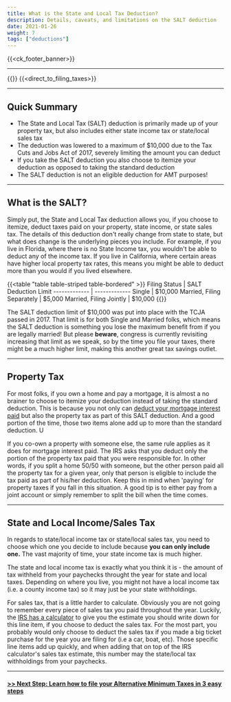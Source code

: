 ```yaml
---
title: What is the State and Local Tax Deduction?
description: Details, caveats, and limitations on the SALT deduction
date: 2021-01-26
weight: 7
tags: ["deductions"]
---
```

{{<ck_footer_banner>}}

------------------
{{<disclaimer>}}
{{<direct_to_filing_taxes>}}

---------
Quick Summary
---

- The State and Local Tax (SALT) deduction is primarily made up of your property tax, but also includes either state income tax or state/local sales tax
- The deduction was lowered to a maximum of $10,000 due to the Tax Cuts and Jobs Act of 2017, severely limiting the amount you can deduct
- If you take the SALT deduction you also choose to itemize your deduction as opposed to taking the standard deduction
- The SALT deduction is not an eligible deduction for AMT purposes!

------------------

What is the SALT?
---
Simply put, the State and Local Tax deduction allows you, if you choose to itemize, deduct taxes paid on your property, state income, or state sales tax. The details of this deduction don't really change from state to state, but what does change is the underlying pieces you include. For example, if you live in Florida, where there is no State Income tax, you wouldn't be able to deduct any of the income tax. If you live in California, where certain areas have higher local property tax rates, this means you might be able to deduct more than you would if you lived elsewhere.

{{<table "table table-striped table-bordered" >}}
  Filing Status | SALT Deduction Limit
  ------------- | -------------
 Single | $10,000
 Married, Filing Separately | $5,000
 Married, Filing Jointly | $10,000
{{</table>}}


The SALT deduction limit of $10,000 was put into place with the TCJA passed in 2017. That limit is for both Single and Married folks, which means the SALT deduction is something you lose the maximum benefit from if you are legally married! But please **beware**, congress is currently revisiting increasing that limit as we speak, so by the time you file your taxes, there might be a much higher limit, making this another great tax savings outlet. 

------------------

Property Tax
---
For most folks, if you own a home and pay a mortgage, it is almost a no brainer to choose to itemize your deduction instead of taking the standard deduction. This is because you not only can [deduct your mortgage interest paid](/articles/what-is-the-mortgage-interest-deduction) but also the property tax as part of this SALT deduction. And a good portion of the time, those two items alone add up to more than the standard deduction. U

If you co-own a property with someone else, the same rule applies as it does for mortgage interest paid. The IRS asks that you deduct only the portion of the property tax paid that you were responsible for. In other words, if you split a home 50/50 with someone, but the other person paid all the property tax for a given year, only that person is eligible to include the tax paid as part of his/her deduction. Keep this in mind when 'paying' for property taxes if you fall in this situation. A good tip is to either pay from a joint account or simply remember to split the bill when the time comes.

------------------

State and Local Income/Sales Tax
---
In regards to state/local income tax or state/local sales tax, you need to choose which one you decide to include because **you can only include one.** The vast majority of time, your state income tax is much higher.

The state and local income tax is exactly what you think it is - the amount of tax withheld from your paychecks throught the year for state and local taxes. Depending on where you live, you might not have a local income tax (i.e. a county income tax) so it may just be your state withholdings. 

For sales tax, that is a little harder to calculate. Obviously you are not going to remember every piece of sales tax you paid throughout the year. Luckily, the [IRS has a calculator](https://www.efile.com/state-and-local-tax-deduction-salt/) to give you the estimate you should write down for this line item, if you choose to deduct the sales tax. For the most part, you probably would only choose to deduct the sales tax if you made a big ticket purchase for the year you are filing for (i.e a car, boat, etc). Those specific line items add up quickly, and when adding that on top of the IRS calculator's sales tax estimate, this number may the state/local tax withholdings from your paychecks.

------------------------------

<a href="/articles/how_to_file_taxes_for_amt" class="next_up_link"><h4> >> Next Step: Learn how to file your Alternative Minimum Taxes in 3 easy steps</h4></a>